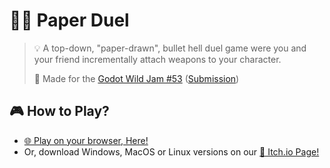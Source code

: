 # 📄🔫 Paper Duel
> 💡 A top-down, "paper-drawn", bullet hell duel game were you and your friend incrementally attach weapons to your character.
> 
> 🤖 Made for the [Godot Wild Jam #53](https://itch.io/jam/godot-wild-jam-53) ([Submission](https://itch.io/jam/godot-wild-jam-53/rate/1889464))

## 🎮 How to Play?
- [🌐 Play on your browser, Here!](https://bitten-sweet-studio.github.io/paper-duel/)
- Or, download Windows, MacOS or Linux versions on our [🏪 Itch.io Page!](https://eric-catarina.itch.io/paper-duel)
